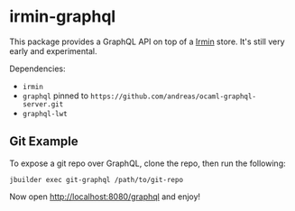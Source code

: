 # irmin-graphql

This package provides a GraphQL API on top of a [Irmin](https://github.com/mirage/irmin) store. It's still very early and experimental.

Dependencies:

- `irmin`
- `graphql` pinned to `https://github.com/andreas/ocaml-graphql-server.git`
- `graphql-lwt`


## Git Example

To expose a git repo over GraphQL, clone the repo, then run the following:

```
jbuilder exec git-graphql /path/to/git-repo
```

Now open [http://localhost:8080/graphql](http://localhost:8080/graphql) and enjoy!
